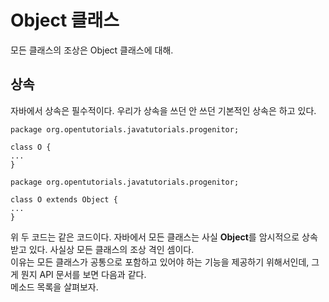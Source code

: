 # Object 클래스
모든 클래스의 조상은 Object 클래스에 대해.<br>

## 상속
자바에서 상속은 필수적이다. 우리가 상속을 쓰던 안 쓰던 기본적인 상속은 하고 있다.
```
package org.opentutorials.javatutorials.progenitor;

class O {
...
}
```
```
package org.opentutorials.javatutorials.progenitor;

class O extends Object {
...
}
```
위 두 코드는 같은 코드이다. 자바에서 모든 클래스는 사실 **Object**를 암시적으로 상속받고 있다. 사실상 모든 클래스의 조상 격인 셈이다.<br>
이유는 모든 클래스가 공통으로 포함하고 있어야 하는 기능을 제공하기 위해서인데, 그게 뭔지 API 문서를 보면 다음과 같다.<br>
메소드 목록을 살펴보자.



